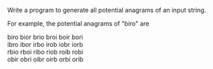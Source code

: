 Write a program to generate all potential 
anagrams of an input string.

For example, the potential anagrams of "biro" are

biro bior brio broi boir bori<br/>
ibro ibor irbo irob iobr iorb<br/>
rbio rboi ribo riob roib robi<br/>
obir obri oibr oirb orbi orib<br/>
